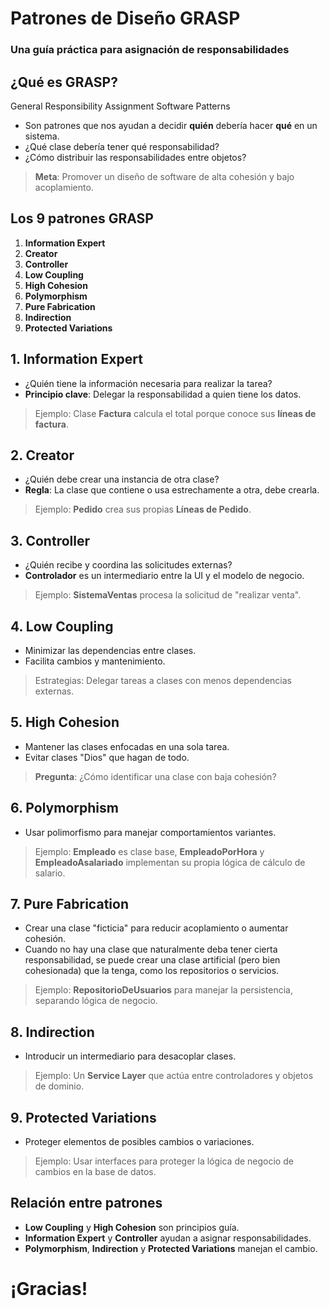 <!-- .slide: data-background="#0f2027" data-background-gradient="linear-gradient(to right, #2c5364, #203a43, #0f2027)" -->
# Patrones de Diseño GRASP
### Una guía práctica para asignación de responsabilidades

<!-- .slide: data-background="#0f2027" data-background-gradient="linear-gradient(to right, #2c5364, #203a43, #0f2027)" -->
## ¿Qué es GRASP?

General Responsibility Assignment Software Patterns

- Son patrones que nos ayudan a decidir **quién** debería hacer **qué** en un sistema.
- ¿Qué clase debería tener qué responsabilidad?
- ¿Cómo distribuir las responsabilidades entre objetos?

> **Meta**: Promover un diseño de software de alta cohesión y bajo acoplamiento.

<!-- .slide: data-background="#0f2027" data-background-gradient="linear-gradient(to right, #2c5364, #203a43, #0f2027)" -->
## Los 9 patrones GRASP

1. **Information Expert**
2. **Creator**
3. **Controller**
4. **Low Coupling**
5. **High Cohesion**
6. **Polymorphism**
7. **Pure Fabrication**
8. **Indirection**
9. **Protected Variations**

<!-- .slide: data-background="#0f2027" data-background-gradient="linear-gradient(to right, #2c5364, #203a43, #0f2027)" -->
## 1. Information Expert

- ¿Quién tiene la información necesaria para realizar la tarea?
- **Principio clave**: Delegar la responsabilidad a quien tiene los datos.

> Ejemplo: Clase **Factura** calcula el total porque conoce sus **líneas de factura**.



<!-- .slide: data-background="#0f2027" data-background-gradient="linear-gradient(to right, #2c5364, #203a43, #0f2027)" -->
## 2. Creator

- ¿Quién debe crear una instancia de otra clase?
- **Regla**: La clase que contiene o usa estrechamente a otra, debe crearla.

> Ejemplo: **Pedido** crea sus propias **Líneas de Pedido**.



<!-- .slide: data-background="#0f2027" data-background-gradient="linear-gradient(to right, #2c5364, #203a43, #0f2027)" -->
## 3. Controller

- ¿Quién recibe y coordina las solicitudes externas?
- **Controlador** es un intermediario entre la UI y el modelo de negocio.

> Ejemplo: **SistemaVentas** procesa la solicitud de "realizar venta".


<!-- .slide: data-background="#0f2027" data-background-gradient="linear-gradient(to right, #2c5364, #203a43, #0f2027)" -->
## 4. Low Coupling

- Minimizar las dependencias entre clases.
- Facilita cambios y mantenimiento.

> Estrategias: Delegar tareas a clases con menos dependencias externas.

<!-- .slide: data-background="#0f2027" data-background-gradient="linear-gradient(to right, #2c5364, #203a43, #0f2027)" -->
## 5. High Cohesion

- Mantener las clases enfocadas en una sola tarea.
- Evitar clases "Dios" que hagan de todo.

> **Pregunta**: ¿Cómo identificar una clase con baja cohesión?

<!-- .slide: data-background="#0f2027" data-background-gradient="linear-gradient(to right, #2c5364, #203a43, #0f2027)" -->
## 6. Polymorphism

- Usar polimorfismo para manejar comportamientos variantes.

> Ejemplo: **Empleado** es clase base, **EmpleadoPorHora** y **EmpleadoAsalariado** implementan su propia lógica de cálculo de salario.

<!-- .slide: data-background="#0f2027" data-background-gradient="linear-gradient(to right, #2c5364, #203a43, #0f2027)" -->
## 7. Pure Fabrication

- Crear una clase "ficticia" para reducir acoplamiento o aumentar cohesión.
- Cuando no hay una clase que naturalmente deba tener cierta responsabilidad, se puede crear una clase artificial (pero bien cohesionada) que la tenga, como los repositorios o servicios.

> Ejemplo: **RepositorioDeUsuarios** para manejar la persistencia, separando lógica de negocio.



<!-- .slide: data-background="#0f2027" data-background-gradient="linear-gradient(to right, #2c5364, #203a43, #0f2027)" -->
## 8. Indirection

- Introducir un intermediario para desacoplar clases.

> Ejemplo: Un **Service Layer** que actúa entre controladores y objetos de dominio.



<!-- .slide: data-background="#0f2027" data-background-gradient="linear-gradient(to right, #2c5364, #203a43, #0f2027)" -->
## 9. Protected Variations

- Proteger elementos de posibles cambios o variaciones.

> Ejemplo: Usar interfaces para proteger la lógica de negocio de cambios en la base de datos.



<!-- .slide: data-background="#0f2027" data-background-gradient="linear-gradient(to right, #2c5364, #203a43, #0f2027)" -->
## Relación entre patrones

- **Low Coupling** y **High Cohesion** son principios guía.
- **Information Expert** y **Controller** ayudan a asignar responsabilidades.
- **Polymorphism**, **Indirection** y **Protected Variations** manejan el cambio.

<!-- .slide: data-background="#0f2027" data-background-gradient="linear-gradient(to right, #2c5364, #203a43, #0f2027)" -->
# ¡Gracias!
